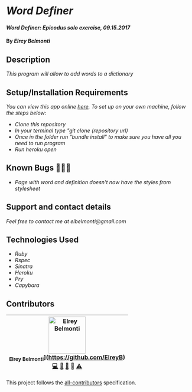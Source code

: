 # _Word Definer_

#### _Word Definer: Epicodus solo exercise, 09.15.2017_

#### By _**Elrey Belmonti**_

## Description

_This program will allow to add words to a dictionary_

## Setup/Installation Requirements
_You can view this app online [here](https://glacial-meadow-45856.herokuapp.com/). To set up on your own machine, follow the steps below:_

* _Clone this repository_
* _In your terminal type "git clone (repository url)_
* _Once in the folder run "bundle install" to make sure you have all you need to run program_
* _Run heroku open_

## Known Bugs 🐛🐛🐛

* _Page with word and definition doesn't now have the styles from stylesheet_

## Support and contact details

_Feel free to contact me at elbelmonti@gmail.com_

## Technologies Used

* _Ruby_
* _Rspec_
* _Sinatra_
* _Heroku_
* _Pry_
* _Capybara_

## Contributors

<!-- Contributors START
Elrey_Belmonti ElreyB https://github.com/ElreyB code doc bug design tests
Contributors END -->
<!-- Contributors table START -->
| <img src="https://avatars.githubusercontent.com/ElreyB?s=100" width="100" alt="Elrey Belmonti" /><br /><sub>Elrey Belmonti</sub>](https://github.com/ElreyB)<br />[💻](https://github.com/ElreyB/word-definer/commits?author=ElreyB) [📖](https://github.com/ElreyB/word-definer/commits?author=ElreyB) [🐛](https://github.com/ElreyB/word-definer/issues?q=author%3AElreyB) 🎨 [⚠️](https://github.com/ElreyB/word-definer/commits?author=ElreyB) |
| :---: |
<!-- Contributors table END -->
This project follows the [all-contributors](https://github.com/kentcdodds/all-contributors) specification.
